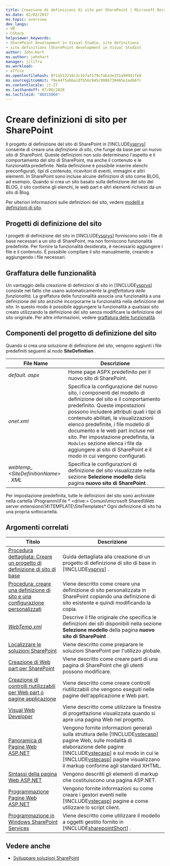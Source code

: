 ```yaml
---
title: Creazione di definizioni di sito per SharePoint | Microsoft Docs
ms.date: 02/02/2017
ms.topic: overview
dev_langs:
- VB
- CSharp
helpviewer_keywords:
- SharePoint development in Visual Studio, site definitions
- site definitions [SharePoint development in Visual Studio]
author: John-Hart
ms.author: johnhart
manager: jillfra
ms.workload:
- office
ms.openlocfilehash: 0f1a512218c3c1b7af179cfaba3e231a90941fe0
ms.sourcegitcommit: f9e44f5ab6a1dfb56c945c9986730465e1adb6fc
ms.contentlocale: it-IT
ms.lasthandoff: 07/06/2020
ms.locfileid: "86015066"
---
```

# <a name="create-site-definitions-for-sharepoint"></a>Creare definizioni di sito per SharePoint
  Il progetto di definizione del sito di SharePoint in [!INCLUDE[vsprvs](../sharepoint/includes/vsprvs-md.md)] consente di creare una *definizione di sito*, che funge da base per un nuovo sito di SharePoint. Queste definizioni non solo determinano l'aspetto e il comportamento del sito di SharePoint, ma anche il contenuto e le funzionalità predefinite. Nella definizione è possibile inserire elenchi preconfigurati, tipi di contenuto, ricevitori di eventi, immagini e altri elementi. In SharePoint sono incluse alcune definizioni di sito come BLOG, ad esempio. Quando si crea un sito basato sulla definizione del sito del BLOG, il sito contiene gli elenchi, le web part e altri elementi richiesti da un sito di Blog.

 Per ulteriori informazioni sulle definizioni del sito, vedere [modelli e definizioni di sito](/previous-versions/office/developer/sharepoint-2010/ms434313(v=office.14)).

## <a name="site-definition-projects"></a>Progetti di definizione del sito
 I progetti di definizione del sito in [!INCLUDE[vsprvs](../sharepoint/includes/vsprvs-md.md)] forniscono solo i file di base necessari a un sito di SharePoint, ma non forniscono funzionalità predefinite. Per fornire la funzionalità desiderata, è necessario aggiungere i file e il contenuto. È possibile compilare il sito manualmente, creando e aggiungendo i file necessari.

## <a name="feature-stapling"></a>Graffatura delle funzionalità
 Un vantaggio della creazione di definizioni di sito in [!INCLUDE[vsprvs](../sharepoint/includes/vsprvs-md.md)] consiste nel fatto che usano automaticamente la *graffettatura delle funzionalità*. La graffatura delle funzionalità associa una funzionalità a una definizione del sito anziché incorporarne la funzionalità nella definizione del sito. In questo modo è possibile aggiungere la funzionalità a qualsiasi sito creato utilizzando la definizione del sito senza modificare la definizione del sito originale. Per altre informazioni, vedere [graffatura delle funzionalità](/previous-versions/office/developer/sharepoint-2007/bb861862(v=office.12)).

## <a name="site-definition-project-components"></a>Componenti del progetto di definizione del sito
 Quando si crea una soluzione di definizione del sito, vengono aggiunti i file predefiniti seguenti al nodo **SiteDefinition** .

|File Name|Descrizione|
|---------------|-----------------|
|*default. aspx*|Home page ASPX predefinito per il nuovo sito di SharePoint.|
|*onet.xml*|Specifica la configurazione del nuovo sito, i componenti del modello di definizione del sito e il comportamento predefinito. Queste impostazioni possono includere attributi quali i tipi di contenuto abilitati, le visualizzazioni elenco predefinite, i file modello di documento e le web part incluse nel sito. Per impostazione predefinita, la `Modules` sezione elenca i file da aggiungere al sito di SharePoint e il modo in cui vengono configurati.|
|*webtemp_ \<SiteDefinitionName> . XML*|Specifica le configurazioni di definizione del sito visualizzate nella sezione **Selezione modello** della pagina **nuovo sito di SharePoint** .|

 Per impostazione predefinita, tutte le definizioni del sito sono archiviate nella cartella \Programmi\File * \<drive:> Comuni\microsoft Shared\Web server extensions\14\TEMPLATE\SiteTemplates* Ogni definizione di sito ha una propria sottocartella.

## <a name="related-topics"></a>Argomenti correlati

|Titolo|Descrizione|
|-----------|-----------------|
|[Procedura dettagliata: Creare un progetto di definizione di sito di base](../sharepoint/walkthrough-create-a-basic-site-definition-project.md)|Guida dettagliata alla creazione di un progetto di definizione di sito di base in [!INCLUDE[vsprvs](../sharepoint/includes/vsprvs-md.md)] .|
|[Procedura: creare una definizione di sito e una configurazione personalizzati](/previous-versions/office/developer/sharepoint-2010/ms454677(v=office.14))|Viene descritto come creare una definizione di sito personalizzata in SharePoint copiando una definizione di sito esistente e quindi modificando la copia.|
|[*WebTemp.xml*](/previous-versions/office/developer/sharepoint-2010/ms447717(v=office.14))|Descrive il file originale che specifica le definizioni dei siti disponibili nella sezione **Selezione modello** della pagina **nuovo sito di SharePoint** .|
|[Localizzare le soluzioni SharePoint](../sharepoint/localizing-sharepoint-solutions.md)|Viene descritto come preparare le soluzioni SharePoint per l'utilizzo globale.|
|[Creazione di Web part per SharePoint](../sharepoint/creating-web-parts-for-sharepoint.md)|Viene descritto come creare parti di una pagina di SharePoint che gli utenti possono modificare.|
|[Creazione di controlli riutilizzabili per Web part o pagine applicazione](../sharepoint/creating-reusable-controls-for-web-parts-or-application-pages.md)|Viene descritto come creare controlli riutilizzabili che vengono eseguiti nelle pagine dell'applicazione e Web part.|
|[Visual Web Developer](/previous-versions/visualstudio/visual-studio-2010/ms178093(v=vs.100))|Viene descritto come utilizzare la finestra di progettazione visualizzata quando si apre una pagina Web nel progetto.|
|[Panoramica di Pagine Web ASP.NET](/previous-versions/aspnet/428509ah(v=vs.100))|Vengono fornite informazioni generali sulla struttura delle [!INCLUDE[vstecasp](../sharepoint/includes/vstecasp-md.md)] pagine Web, sulle modalità di elaborazione delle pagine [!INCLUDE[vstecasp](../sharepoint/includes/vstecasp-md.md)] e sul modo in cui le [!INCLUDE[vstecasp](../sharepoint/includes/vstecasp-md.md)] pagine visualizzano il markup conforme agli standard XHTML.|
|[Sintassi della pagina Web ASP.NET](/previous-versions/aspnet/k33801s3(v=vs.100))|Vengono descritti gli elementi di markup che costituiscono una pagina ASP.NET.|
|[Programmazione Pagine Web ASP.NET](/previous-versions/aspnet/0yt4zca8(v=vs.100))|Vengono fornite informazioni su come creare i gestori eventi nelle [!INCLUDE[vstecasp](../sharepoint/includes/vstecasp-md.md)] pagine e come utilizzare lo script client.|
|[Programmazione in Windows SharePoint Services](/previous-versions/office/developer/sharepoint-services/ms430674(v=office.12))|Viene descritto come utilizzare il modello a oggetti gestito fornito in [!INCLUDE[sharepointShort](../sharepoint/includes/sharepointshort-md.md)] .|

## <a name="see-also"></a>Vedere anche
- [Sviluppare soluzioni SharePoint](../sharepoint/developing-sharepoint-solutions.md)

